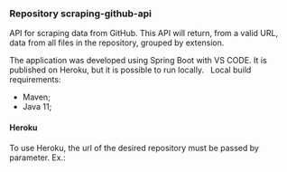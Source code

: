 ### Repository scraping-github-api

API for scraping data from GitHub. This API will return, from a valid URL, data from all files in the repository, grouped by extension.

The application was developed using Spring Boot with VS CODE. It is published on Heroku, but it is possible to run locally.
 
Local build requirements:
- Maven;
- Java 11;

#### Heroku
To use Heroku, the url of the desired repository must be passed by parameter. Ex.:

